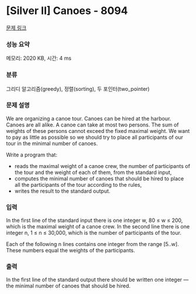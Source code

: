 # [Silver II] Canoes - 8094 

[문제 링크](https://www.acmicpc.net/problem/8094) 

### 성능 요약

메모리: 2020 KB, 시간: 4 ms

### 분류

그리디 알고리즘(greedy), 정렬(sorting), 두 포인터(two_pointer)

### 문제 설명

<p>We are organizing a canoe tour. Canoes can be hired at the harbour. Canoes are all alike. A canoe can take at most two persons. The sum of weights of these persons cannot exceed the fixed maximal weight. We want to pay as little as possible so we should try to place all participants of our tour in the minimal number of canoes.</p>

<p>Write a program that:</p>

<ul>
	<li>reads the maximal weight of a canoe crew, the number of participants of the tour and the weight of each of them, from the standard input,</li>
	<li>computes the minimal number of canoes that should be hired to place all the participants of the tour according to the rules,</li>
	<li>writes the result to the standard output.</li>
</ul>

### 입력 

 <p>In the first line of the standard input there is one integer w, 80 ≤ w ≤ 200, which is the maximal weight of a canoe crew. In the second line there is one integer n, 1 ≤ n ≤ 30,000, which is the number of participants of the tour.</p>

<p>Each of the following n lines contains one integer from the range [5..w]. These numbers equal the weights of the participants.</p>

### 출력 

 <p>In the first line of the standard output there should be written one integer — the minimal number of canoes that should be hired.</p>

